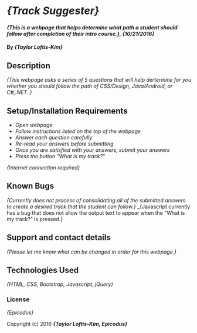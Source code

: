 # _{Track Suggester}_

#### _{This is a webpage that helps determine what path a student should follow after completion of their intro course.}, {10/21/2016}_

#### By _**{Taylor Loftis-Kim}**_

## Description

_{This webpage asks a series of 5 questions that will help dertermine for you whether you should follow the path of CSS/Design, Java/Android, or C#,.NET. }_

## Setup/Installation Requirements

* _Open webpage_
* _Follow instructions listed on the top of the webpage_
* _Answer each question carefully_
* _Re-read your answers before submitting_
* _Once you are satisfied with your answers, submit your answers_
* _Press the button "What is my track?"_

_{Internet connection required}_

## Known Bugs

_{Currently does not process of consolidating all of the submitted answers to create a desired track that the student can follow.}_
_{Javascript currently has a bug that does not allow the output text to appear when the "What is my track?" is pressed.}

## Support and contact details

_{Please let me know what can be changed in order for this webpage.}_

## Technologies Used

_{HTML, CSS, Bootstrap, Javascript, jQuery}_

### License

*{Epicodus}*

Copyright (c) 2016 **_{Taylor Loftis-Kim, Epicodus}_**
